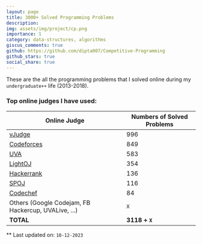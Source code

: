 ```yaml
---
layout: page
title: 3000+ Solved Programming Problems
description:
img: assets/img/project/cp.png
importance: 1
category: data-structures, algorithms
giscus_comments: true
github: https://github.com/dipta007/Competitive-Programming
github_stars: true
social_share: true
---
```



These are the all the programming problems that I solved online during my `undergraduate++` life (2013-2018).

### Top online judges I have used:


| Online Judge | Numbers of Solved Problems |
| --- | --- |
| [vJudge](https://vjudge.net/user/dipta007) | 996 |
| [Codeforces](https://codeforces.com/profile/dipta007) | 849 |
| [UVA](https://uhunt.onlinejudge.org/id/230145) | 583 |
| [LightOJ](https://lightoj.com/user/iamdipta) | 354 |
| [Hackerrank](https://www.hackerrank.com/dipta007?hr_r=1) | 136 |
| [SPOJ](https://www.spoj.com/users/dipta007/) | 116 |
| [Codechef](https://www.codechef.com/users/dipta007) | 84 |
| Others (Google Codejam, FB Hackercup, UVALive, ...) | `X` |
| **TOTAL** | **3118 + `X`** |  


** Last updated on: `10-12-2023`
